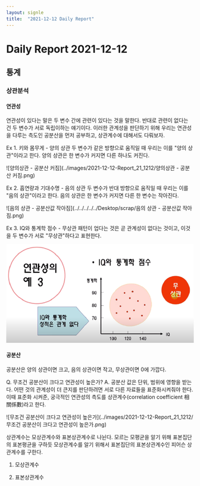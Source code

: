```yaml
---
layout: signle
title:  "2021-12-12 Daily Report"
---
```

Daily Report 2021-12-12
===


## 통계
### 상관분석

#### 연관성
연관성이 있다는 말은 두 변수 간에 관련이 있다는 것을 말한다. 반대로 관련이 없다는 건 두 변수가 서로 독립이하는 얘기이다. 이러한 관계성을 판단하기 위해 우리는 연관성을 다루는 측도인 공분산을 먼저 공부하고,
상관계수에 대해서도 다뤄보자.

Ex 1. 키와 몸무게 - 양의 상관
두 변수가 같은 방향으로 움직일 때 우리는 이를 "양의 상관"이라고 한다.
양의 상관은 한 변수가 커지면 다른 하나도 커진다.

![양의상관 - 공분산 커짐](../images/2021-12-12-Report_21_1212/양의상관 - 공분산 커짐.png)

Ex 2. 흡연량과 기대수명 - 음의 상관
두 변수가 반대 방향으로 움직일 때 우리는 이를 "음의 상관"이라고 한다. 
음의 상관은 한 변수가 커지면 다른 한 변수는 작아진다.

![음의 상관 - 공분산값 작아짐](../../../../../Desktop/scrap/음의 상관 - 공분산값 작아짐.png)

Ex 3. IQ와 통계학 점수 - 무상관
패턴이 업다는 것은 곧 관계성이 없다는 것이고, 이것을 두 변수가 서로 "무상관"하다고 표현한다.

![무상관](../images/2021-12-12-Report_21_1212/무상관.png)

#### 공분산
공분산은 양의 상관이면 크고, 음의 상관이면 작고, 무상관이면 0에 가깝다.

Q. 무조건 공분산이 크다고 연관성이 높은가?
A. 공분산 값은 단위, 범위에 영향을 받는다. 어떤 것의 관계성이 더 큰지를 판단하려면 
   서로 다른 자료들을 표준화시켜줘야 한다.
   이때 표준화 시켜준, 궁극적인 연관성의 측도를 상관계수(correlation coefficient 相關係數)라고 한다.

![무조건 공분산이 크다고 연관성이 높은가](../images/2021-12-12-Report_21_1212/무조건 공분산이 크다고 연관성이 높은가.png)




상관계수는 모상관계수와 표본상관계수로 나뉜다.
모르는 모평균을 알기 위해 표본집단의 표본평균을 구하듯
모상관계수를 알기 위해서 표본집단의 표본상관계수인 피어슨 상관계수를 구한다.

1. 모상관계수


2. 표본상관계수
